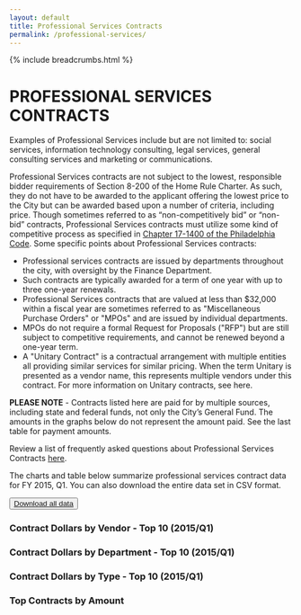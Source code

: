 ```yaml
---
layout: default
title: Professional Services Contracts
permalink: /professional-services/
---
```


{% include breadcrumbs.html %}

# PROFESSIONAL SERVICES CONTRACTS

Examples of Professional Services include but are not limited to: social services, information technology consulting, legal services, general consulting services and marketing or communications.

Professional Services contracts are not subject to the lowest, responsible bidder requirements of Section 8-200 of the Home Rule Charter. As such, they do not have to be awarded to the applicant offering the lowest price to the City but can be awarded based upon a number of criteria, including price. Though sometimes referred to as “non-competitively bid” or “non-bid” contracts, Professional Services contracts must utilize some kind of competitive process as specified in [Chapter 17-1400 of the Philadelphia Code](http://phillycode.org/17/17-1400/). Some specific points about Professional Services contracts:

* Professional services contracts are issued by departments throughout the city, with oversight by the Finance Department.
* Such contracts are typically awarded for a term of one year with up to three one-year renewals.
* Professional Services contracts that are valued at less than $32,000 within a fiscal year are sometimes referred to as "Miscellaneous Purchase Orders" or "MPOs" and are issued by individual departments.
* MPOs do not require a formal Request for Proposals ("RFP") but are still subject to competitive requirements, and cannot be renewed beyond a one-year term.
* A "Unitary Contract" is a contractual arrangement with multiple entities all providing similar services for similar pricing. When the term Unitary is presented as a vendor name, this represents multiple vendors under this contract. For more information on Unitary contracts, see here.

**PLEASE NOTE** - Contracts listed here are paid for by multiple sources, including state and federal funds, not only the City’s General Fund. The amounts in the graphs below do not represent the amount paid. See the last table for payment amounts.

Review a list of frequently asked questions about Professional Services Contracts [here](faqs/professional-services-faq.html).

The charts and table below summarize professional services contract data for FY 2015, Q1. You can also download the entire data set in CSV format.

<div>
  <button class="btn link">
    <a href="https://github.com/CityOfPhiladelphia/contracts/tree/gh-pages/data/professional-services">Download all data</a>
  </button>
</div>

<div class="row">
    <div class="col-md-12">
        <h3 class="chart">Contract Dollars by Vendor - Top 10 (2015/Q1)</h3>
        <!--<div class="visualization" data-source="{{ "/data.csv" | prepend: site.baseurl }}" data-groupby="vendor" data-aggregate="contract_amount" data-limit="10"></div>-->
        <div id="by_vendor"></div>
    </div>
</div>
<div class="row">
    <div class="col-md-12">
        <h3 class="chart">Contract Dollars by Department - Top 10 (2015/Q1)</h3>
        <!--<div class="visualization" data-source="{{ "/data.csv" | prepend: site.baseurl }}" data-groupby="department_name" data-aggregate="contract_amount" data-limit="10"></div>-->
        <div id="by_department"></div>
    </div>
</div>
<div class="row">
    <div class="col-md-12">
	<h3 class="chart">Contract Dollars by Type - Top 10 (2015/Q1)</h3>
	<div id="by_type"></div>
    </div>
</div>
<div class="row">
    <div class="col-md-12">
        <h3>Top Contracts by Amount</h3>
        <table id="browse" class="table table-striped"></table>
    </div>
</div>

<script type="text/javascript">
sources = [
    {
        path: '{{ "/data/professional-services/FY-2015-Q1.csv" | prepend: site.baseurl }}',
        cleanCurrency: ['contract_amount', 'tot_payments'],
        visualizations: [
            {
                container: '#by_vendor',
                type: 'pie',
                groupBy: 'vendor',
                aggregate: 'contract_amount',
                limit: 10
            },
            {
                container: '#by_department',
                type: 'pie',
                groupBy: 'department_name',
                aggregate: 'contract_amount',
                limit: 10
            },
	    {
		container: '#by_type',
		type: 'pie',
		groupBy: 'contract_structure_type',
		aggregate: 'contract_amount',
		limit: 10
	    },
            {
                container: '#browse',
                type: 'table',
                columns: {
                    'department_name': 'Department',
                    'vendor': 'Vendor',
                    'contract_structure_type': 'Type',
                    'short_desc': 'Description',
                    'contract_amount': 'Contract Amount',
                    'tot_payments': 'Payments'
                },
                sort: [
                    [4, 'desc']
                ]
            }
        ]
    }
];
</script>
